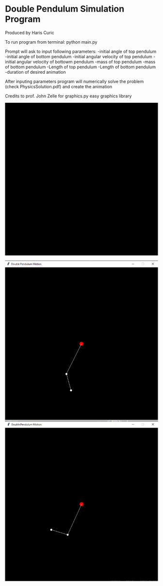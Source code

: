 # Double Pendulum Simulation Program

Produced by Haris Curic

To run program from terminal:
python main.py


Prompt will ask to input following parameters:
-initial angle of top pendulum
-initial angle of bottom pendulum
-initial angular velocity of top pendulum
-initial angular velocity of bottowm pendulum
-mass of top pendulum
-mass of bottom pendulum
-Length of top pendulum
-Length of bottom pendulum
-duration of desired animation

After inputing parameters program will numerically solve the problem (check PhysicsSolution.pdf) and create the animation

Credits to prof. John Zelle for graphics.py easy graphics library


![Simulation Snip 4](/Animation.gif)

![Simulation Snip 2](/Capture2.PNG)
![Simulation Snip 3](/Capture3.PNG)